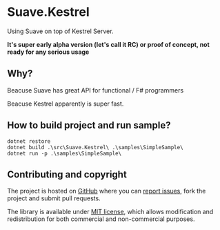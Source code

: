 # Suave.Kestrel

Using Suave on top of Kestrel Server.

**It's super early alpha version (let's call it RC) or proof of concept, not ready for any serious usage**

## Why?

Beacuse Suave has great API for functional / F# programmers

Beacuse Kestrel apparently is super fast.

## How to build project and run sample?

```
dotnet restore
dotnet build .\src\Suave.Kestrel\ .\samples\SimpleSample\
dotnet run -p .\samples\SimpleSample\
```

## Contributing and copyright

The project is hosted on [GitHub](https://github.com/Krzysztof-Cieslak/Suave.Kestrel) where you can [report issues](https://github.com/Krzysztof-Cieslak/Suave.Kestrel/issues), fork
the project and submit pull requests.

The library is available under [MIT license](https://github.com/Krzysztof-Cieslak/Suave.Kestrel/blob/master/LICENSE.md), which allows modification and
redistribution for both commercial and non-commercial purposes.

